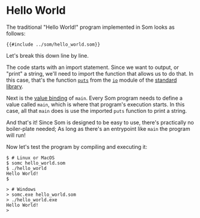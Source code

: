 # Hello World

The traditional "Hello World!" program implemented in Som looks as follows:

```som,file=hello_world.som
{{#include ../som/hello_world.som}}
```

Let's break this down line by line.

The code starts with an import statement. Since we want to output, or "print" a string, we'll need to import the function that allows us to do that. In this case, that's the function [`puts`]() from the [`io`]() module of the [standard library](standard_library.md).

Next is the [value binding](language/value-bindings.md) of `main`. Every Som program needs to define a value called `main`, which is where that program's execution starts. In this case, all that `main` does is use the imported `puts` function to print a string.

And that's it! Since Som is designed to be easy to use, there's practically no boiler-plate needed; As long as there's an entrypoint like `main` the program will run!

Now let's test the program by compiling and executing it:

```shell
$ # Linux or MacOS
$ somc hello_world.som
$ ./hello_world
Hello World!
$
```

```console
> # Windows
> somc.exe hello_world.som
> ./hello_world.exe
Hello World!
>
```

